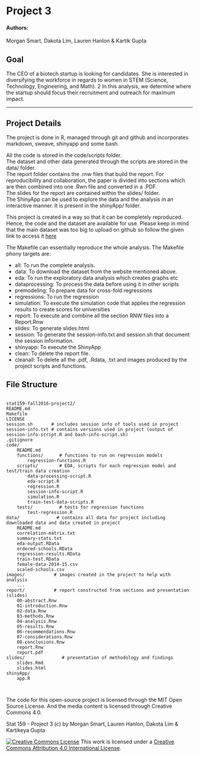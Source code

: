 # Project 3
#### Authors:

Morgan Smart, Dakota Lim, Lauren Hanlon & Kartik Gupta

## Goal

The CEO of a biotech startup is looking for candidates. She is interested in diversifying the workforce in regards to women in STEM (Science, Technology, Engineering, and Math). 2 In this analysis, we determine where the startup should focus their recruitment and outreach for maximum impact.

__________________________________________________________________________

## Project Details

The project is done in R, managed through git and github and incorporates markdown, sweave, shinyapp and some bash.   

All the code is stored in the code/scripts folder.    
The dataset and other data generated through the scripts are stored in the data/ folder.   
The report folder contains the .rnw files that build the report. For reproducibility and collaboration, the paper is divided into sections which are then combined into one .Rwn file and converted in a .PDF.   
The slides for the report are contained within the slides/ folder.  
The ShinyApp can be used to explore the data and the analysis in an interactive manner. It is present in the shinyApp/ folder.  

This project is created in a way so that it can be completely reproduced. Hence, the code and the dataset are available for use. Please keep in mind that the main dataset was too big to upload on github so follow the given link to access it [here](https://ed-public-download.apps.cloud.gov/downloads/Most-Recent-Cohorts-All-Data-Elements.csv)    

The Makefile can essentially reproduce the whole analysis. The Makefile phony targets are:

- all: To run the complete analysis.  
- data: To download the dataset from the website mentioned above.
- eda: To run the exploratory data analysis which creates graphs etc
- dataprocessing: To process the data before using it in other scripts
- premodeling: To prepare data for cross-fold regressions
- regressions: To run the regression  
- simulation: To execute the simulation code that applies the regression results to create scores for universities 
- report: To execute and combine all the section RNW files into a Report.Rnw 
- slides: To generate slides.html  
- session: To generate the session-info.txt and session.sh that document the session information. 
- shinyapp: To execute the ShinyApp
- clean: To delete the report file.  
- cleanall: To delete all the .pdf, .Rdata, .txt and images produced by the project scripts and functions.

## File Structure
<pre><code>
stat159-fall2016-project2/
README.md
Makefile
LICENSE
session.sh       # includes session info of tools used in project
session-info.txt # contains versions used in project (output of session-info-script.R and bash-info-script.sh)
.gitignore
code/
    README.md
    functions/      # functions to run on regression models
        regression-functions.R
    scripts/        # EDA, scripts for each regression model and test/train data creation
        data-processing-script.R
        eda-script.R    
        regression.R
        session-info-script.R
        simulation.R
        train-test-data-scripts.R
    tests/          # tests for regression functions
        test-regression.R
data/              # contains all data for project including downloaded data and data created in project
    README.md
    correlation-matrix.txt
    summary-stats.txt
    eda-output.RData
    ordered-schools.RData
    regression-results.RData
    train-test.RData
    female-data-2014-15.csv
    scaled-schools.csv
images/           # images created in the project to help with analysis
    ...
report/           # report constructed from sections and presentation (slides)
    00-abstract.Rnw
    01-introduction.Rnw
    02-data.Rnw
    03-methods.Rnw
    04-analysis.Rnw
    05-results.Rnw
    06-recommendations.Rnw
    07-considerations.Rnw
    08-conclusions.Rnw
    report.Rnw
    report.pdf
slides/              # presentation of methodology and findings
    slides.Rmd
    slides.html
shinyApp/
    app.R


</code></pre>

The code for this open-source project is licensed through the MIT Open Source License. And the media content is licensed through Creative Commons 4.0.

Stat 159 - Project 3 (c) by Morgan Smart, Lauren Hanlon, Dakota Lim & Kartikeya Gupta

[![Creative Commons
License](https://i.creativecommons.org/l/by/4.0/88x31.png)](http://creativecommons.org/licenses/by/4.0/)
This work is licensed under a [Creative Commons Attribution 4.0
International License](http://creativecommons.org/licenses/by/4.0/).